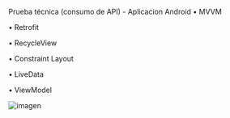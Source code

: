 Prueba técnica (consumo de API) - Aplicacion Android
•	MVVM

•	Retrofit

•	RecycleView

•	Constraint Layout

•	LiveData

•	ViewModel

![imagen](https://github.com/MrPatoCode/UsersAPI/assets/147260416/fabdc2fe-5717-49dc-9c09-47cf7eaee044)

